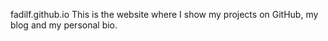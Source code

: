 fadilf.github.io
This is the website where I show my projects on GitHub, my blog and my personal bio.
